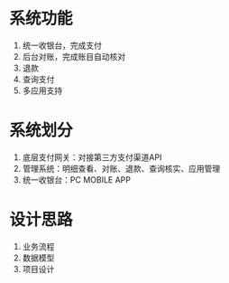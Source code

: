 # 系统功能

1. 统一收银台，完成支付
2. 后台对账，完成账目自动核对
3. 退款
4. 查询支付
5. 多应用支持

# 系统划分

1. 底层支付网关：对接第三方支付渠道API
2. 管理系统：明细查看、对账、退款、查询核实、应用管理
3. 统一收银台：PC MOBILE APP

# 设计思路

1. 业务流程
2. 数据模型
3. 项目设计